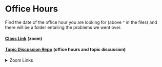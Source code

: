 # Office Hours

Find the date of the office hour you are looking for (above ^ in the files) and there will be a folder entailing the problems we went over.
#### [Class Link](https://us06web.zoom.us/j/89256360099) (zoom)
#### [Topic Discussion Repo](https://github.com/joshuanelsondev/topic_discussions) (office hours and topic discussion)



<details>
  <summary>Zoom Links</summary>
  
  - [11/19](https://us06web.zoom.us/rec/share/Mn92aaWkUUm09bLT_nHBgEBddymrQf_qQ04rxH4JxU9Qw8UNgJvp9TZck_-GGpnc.yL3OudZ7jWWL2UZH), passcode: 0=j8zO&9
  
  - [11/26](https://us06web.zoom.us/rec/share/WQv053ufLaUN-hLt1sHxYgQJm31qhAm7H468SDKWgAasJvi3qhoay2z_6_VfcD_g.kJv0mhZwRN5-8EoV), passcode: 7Z&nY&4A
  
  - [12/3](https://us06web.zoom.us/rec/share/NVy9i1X0rGjnPpY6WU1qZ9l5dwR78nYqdlEbhBbMCcjCBDOJt5xeP-ucCNdmN3zR.-4INol0cHXDfR4Hw), passcode: 43t.Q^W
  
  - [12/10](https://us06web.zoom.us/rec/share/EvrgHuiyFUz87vpSs5cLTwlzDYTXQC6QpoOQohuyOArpihfYpqCLGeB1SMBFirsS.NW8Y0YKB4UyXDRFC), passcode: bY$w&6$A
  
  - [12/17](https://us06web.zoom.us/rec/share/nk7WumjSsTDU2NiblNCtlo7EHP0iE1cFg5CLpx2lQoHb1tfXdfr8oK6JTuuDgiUg.7G60QNv7xbnJI977), passcode: ^Nx5%=28
  
  - [1-14](https://us06web.zoom.us/rec/share/gc3_cUOxm0tGTKZ-eLPOX_K0roI_ptn7h4SX99w5M7f19O8I3fzOv29-GwA2SqP_.S1RIo_7WHx9Dk8mu), passcode: X8CSWJ.c
  
  - [1-21](https://us06web.zoom.us/rec/share/tIQMeL-2mJPHufJefDMyIVDTmt27nXgQP5T2RehQUap4mb8Fl3Axxo4MpOEJVfL7.O3oX2YjsIgyTPmMk), passcode: i*?nxpw5
  
  - [1-28](https://us06web.zoom.us/rec/share/Fj4TpxylVMC89MhSN8FSDQ4xshGnBrtkcnRGtpnBNV9hzOKthWFShwC9uFxplZYz.xOwo7gny6btJOFRb), passcode: vJ*&LZ2k
  
  - [2-4](https://us06web.zoom.us/rec/share/f893avWf-FSTvPLX6fVLFB62j3Wcay6tWAYdiYixjAaSwg0EgOqAx0pUHzDuNnNU.ZBjHaxsPZxzSzdeB), passcode:  %4FA7y=h
  
  - [2-11](https://us06web.zoom.us/rec/share/VziUu9Ie0Jh5oIRmoAew0rPA4YZXz6sLRoc3RsfRTe1LDsSYVdKLSmDMIV1Irjwy.MeNXVY5qSQTVjafN), passcode: luU9$q5f
  
  - [2-18](https://us06web.zoom.us/rec/share/fEsxP6la96KtUHEVBrpSKOGjTf1wSGm3gIrdLLPUEfQ5FOcUHHgMTytEBFQJRoJ4.t-pUofyWqLulrghP?pwd=xubdcEf2rxvyssKlKbDt3y3peq5wydKp), passcode: Gg$8qqE+

  - [2-25](https://us06web.zoom.us/rec/share/SOoOxkq9_DegI0hF09O-17l3VITxo3ZZZxnsSCxufsaTHQRmcT76dksrvBiq7Lnl.oXx_gHCSzMg80bGI?pwd=YMu0L-ZeuOzrr3c_wTe5bA9l6O7psegb), passcode: W+nCz1Rv

  - [3-3](https://us06web.zoom.us/rec/share/myAFD3AVdGIkwnF41STCsRjyymxg5JbZKUMoUEUIUDbBh2Kas3fvqFtpR8lFNx7B.4vj12jaWdpsmRKvN?pwd=4QwHaroV03apLgB5GZLfXpNEldCJLS7L), passcode: 5RSLbFe&
  
  - [3/17](https://us06web.zoom.us/rec/share/kbnu9-Vf8rkxVkR5AWJuF3-HIICbbIwTo7xw5oqyyDZbq1sonAEbZgDc9K8bto5d.rpQReC3V2Na_hhdX?pwd=68icEqJ-SNHbOe_DEh4iDPfRgdQZ-0MN), passcode: yX^=JT80

  - [3/25](https://us06web.zoom.us/rec/share/E647T_LmaCt_ZGwiKxQcG9RX620n9WnWbsNgWydnMXvgbnSHk6M2ZqQU6IVzx0yG.3rZvWt-dSsf7YP_4?pwd=lcvRAN_0wSZKtT6T_Kv3AmmYwiSnCSr5), passcode: Q^NaDV5&

  - [4/7](https://us06web.zoom.us/rec/share/vaptpEd3wbpADZ2SZdnfX6YF8ddsgFkhKn9Z3OuwLvVFKT1VQ9I4esmlewPMbNFU.SXXTWiOGn8Pm_XH0?pwd=CVGNFGmc9KllJ1J8EW8wtoFtvU-VlSc6), passcode: @V4zm5!g
</details>
  
  
  
